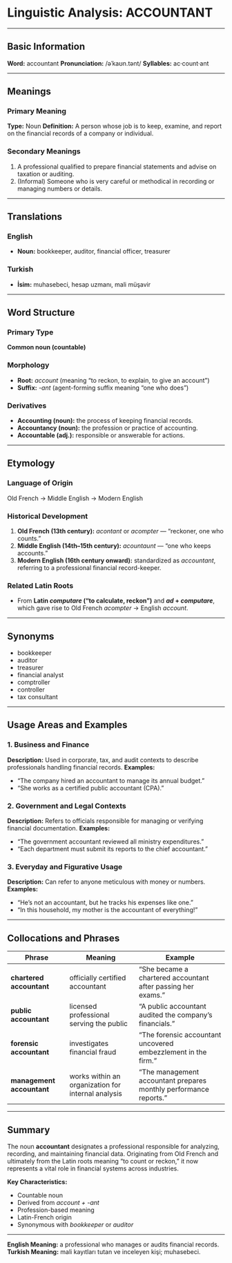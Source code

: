 # Linguistic Analysis: ACCOUNTANT

---

## Basic Information

**Word:** accountant
**Pronunciation:** /əˈkaʊn.tənt/
**Syllables:** ac·count·ant

---

## Meanings

### Primary Meaning

**Type:** Noun
**Definition:** A person whose job is to keep, examine, and report on the financial records of a company or individual.

### Secondary Meanings

1. A professional qualified to prepare financial statements and advise on taxation or auditing.
2. (Informal) Someone who is very careful or methodical in recording or managing numbers or details.

---

## Translations

### English

- **Noun:** bookkeeper, auditor, financial officer, treasurer

### Turkish

- **İsim:** muhasebeci, hesap uzmanı, mali müşavir

---

## Word Structure

### Primary Type

**Common noun (countable)**

### Morphology

- **Root:** _account_ (meaning “to reckon, to explain, to give an account”)
- **Suffix:** _-ant_ (agent-forming suffix meaning “one who does”)

### Derivatives

- **Accounting (noun):** the process of keeping financial records.
- **Accountancy (noun):** the profession or practice of accounting.
- **Accountable (adj.):** responsible or answerable for actions.

---

## Etymology

### Language of Origin

Old French → Middle English → Modern English

### Historical Development

1. **Old French (13th century):** _acontant_ or _acompter_ — “reckoner, one who counts.”
2. **Middle English (14th–15th century):** _acountaunt_ — “one who keeps accounts.”
3. **Modern English (16th century onward):** standardized as _accountant_, referring to a professional financial record-keeper.

### Related Latin Roots

- From **Latin _computare_ (“to calculate, reckon”)** and **_ad_ + _computare_**, which gave rise to Old French _acompter_ → English _account_.

---

## Synonyms

- bookkeeper
- auditor
- treasurer
- financial analyst
- comptroller
- controller
- tax consultant

---

## Usage Areas and Examples

### 1. **Business and Finance**

**Description:** Used in corporate, tax, and audit contexts to describe professionals handling financial records.
**Examples:**

- “The company hired an accountant to manage its annual budget.”
- “She works as a certified public accountant (CPA).”

### 2. **Government and Legal Contexts**

**Description:** Refers to officials responsible for managing or verifying financial documentation.
**Examples:**

- “The government accountant reviewed all ministry expenditures.”
- “Each department must submit its reports to the chief accountant.”

### 3. **Everyday and Figurative Usage**

**Description:** Can refer to anyone meticulous with money or numbers.
**Examples:**

- “He’s not an accountant, but he tracks his expenses like one.”
- “In this household, my mother is the accountant of everything!”

---

## Collocations and Phrases

| Phrase                    | Meaning                                            | Example                                                           |
| ------------------------- | -------------------------------------------------- | ----------------------------------------------------------------- |
| **chartered accountant**  | officially certified accountant                    | “She became a chartered accountant after passing her exams.”      |
| **public accountant**     | licensed professional serving the public           | “A public accountant audited the company’s financials.”           |
| **forensic accountant**   | investigates financial fraud                       | “The forensic accountant uncovered embezzlement in the firm.”     |
| **management accountant** | works within an organization for internal analysis | “The management accountant prepares monthly performance reports.” |

---

## Summary

The noun **accountant** designates a professional responsible for analyzing, recording, and maintaining financial data. Originating from Old French and ultimately from the Latin roots meaning “to count or reckon,” it now represents a vital role in financial systems across industries.

**Key Characteristics:**

- Countable noun
- Derived from _account + -ant_
- Profession-based meaning
- Latin-French origin
- Synonymous with _bookkeeper_ or _auditor_

---

**English Meaning:** a professional who manages or audits financial records.
**Turkish Meaning:** mali kayıtları tutan ve inceleyen kişi; muhasebeci.
